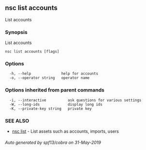 ## nsc list accounts

List accounts

### Synopsis

List accounts

```
nsc list accounts [flags]
```

### Options

```
  -h, --help              help for accounts
  -o, --operator string   operator name
```

### Options inherited from parent commands

```
  -i, --interactive          ask questions for various settings
  -W, --long-ids             display long ids
  -K, --private-key string   private key
```

### SEE ALSO

* [nsc list](nsc_list.md)	 - List assets such as accounts, imports, users

###### Auto generated by spf13/cobra on 31-May-2019
